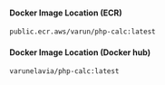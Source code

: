#### Docker Image Location (ECR)
```sh
public.ecr.aws/varun/php-calc:latest
```

#### Docker Image Location (Docker hub)
```sh
varunelavia/php-calc:latest
```
